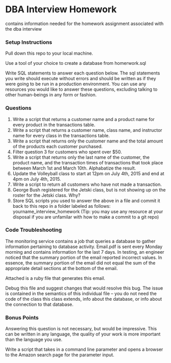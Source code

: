 # DBA Interview Homework
contains information needed for the homework assignment associated with the dba interview

### Setup Instructions
Pull down this repo to your local machine.

Use a tool of your choice to create a database from homerwork.sql 

Write SQL statements to answer each question below. The sql statements you write should execute without errors and should be written as if they were going to be run in a production environment. You can use any resources you would like to answer these questions, excluding talking to other human-beings in any form or fashion.

### Questions
1. Write a script that returns a customer name and a product name for every product in the transactions table.
2. Write a script that returns a customer name, class name, and instructor name for every class in the transactions table.
3. Write a script that returns only the customer name and the total amount of the products each customer purchased.
4. Filter question 3 for customers who spent over $50.
5. Write a script that returns only the last name of the customer, the product name, and the transaction times of transactions that took place between March 1st and March 10th. Alphabatize the result.
6. Update the Volleyball class to start at 12pm on July 4th, 2015 and end at 4pm on July 4th, 2015.
7. Write a script to return all customers who have not made a transaction.
8. George Bush registered for the Jetski class, but is not showing up on the roster for the Jetski class. Why?
9. Store SQL scripts you used to answer the above in a file and commit it back to this repo in a folder labeled as follows: yourname_interview_homework (Tip: you may use any resource at your disposal if you are unfamilar with how to make a commit to a git repo)

### Code Troubleshooting
The monitoring service contains a job that queries a database to gather information pertaining to database activity. Email.pdf is sent every Monday morning and contains information for the last 7 days. In testing, an engineer noticed that the summary portion of the email reported incorrect values.
In essence, the summary portion of the email did not equal the sum of the appropriate detail sections at the bottom of the email.

Attached is a ruby file that generates this email.

Debug this file and suggest changes that would resolve this bug. The issue is contained in the semantics of this individual file – you do not need the code of the class this class extends, info about the database, or info about the connection to that database.

### Bonus Points
Answering this question is not necessary, but would be impressive. This can be written in any language, the quality of your work is more important than the language you use.

Write a script that takes in a command line parameter and opens a browser to the Amazon search page for the parameter input.
